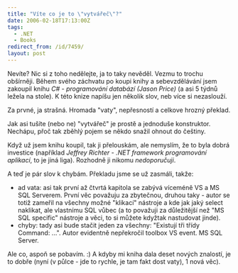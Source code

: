 ```yaml
---
title: "Víte co je to \"vytvářeč\"?"
date: 2006-02-18T17:13:00Z
tags:
  - .NET
  - Books
redirect_from: /id/7459/
layout: post
---
```

Nevíte? Nic si z toho nedělejte, ja to taky nevěděl. Vezmu to trochu obšírněji. Během svého záchvatu po koupi knihy a sebevzdělávání jsem zakoupil knihu _C# - programování databází (Jason Price)_ (a asi 5 týdnů ležela na stole). K této knize napíšu jen několik slov, neb více si nezaslouží.

Za prvné, ja strašná. Hromada "vaty", nepřesností a celkove hrozný překlad.

Jak asi tušíte (nebo ne) "vytvářeč" je prostě a jednoduše konstruktor. Nechápu, přoč tak zběhlý pojem se někdo snažil ohnout do češtiny.

Když už jsem knihu koupil, tak ji přelouskám, ale nemyslím, že to byla dobrá investice (například _Jeffrey Richter - .NET framework programování aplikací_, to je jiná liga). Rozhodně ji nikomu _nedoporučuji_.

A teď je pár slov k chybám. Překladu jsme se už zasmáli, takže:

* ad vata: asi tak první až čtvrtá kapitola se zabývá víceméně VS a MS SQL Serverem. První věc považuju za zbytečnou, druhou taky - autor se totiž zameřil na všechny možné "klikací" nástroje a kde jak jaký select naklikat, ale vlastnímu SQL vůbec (a to považuji za důležitější než "MS SQL specific" nástroje a věci, to si můžete kdyžtak nastudovat jinde).
* chyby: tady asi bude stačit jeden za všechny: "Existují tři třídy Command: ...". Autor evidentně nepřekročil toolbox VS event. MS SQL Server.

Ale co, aspoň se pobavím. :) A kdyby mi kniha dala deset nových znalostí, je to dobře (nyní (v půlce - jde to rychle, je tam fakt dost vaty), 1 nová věc).